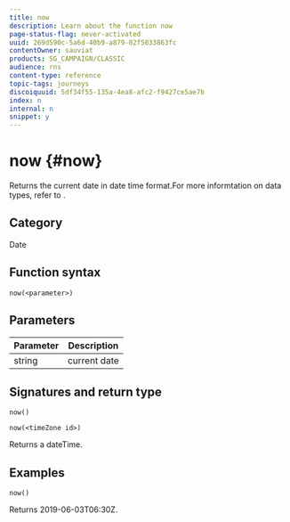 ```yaml
---
title: now
description: Learn about the function now
page-status-flag: never-activated
uuid: 269d590c-5a6d-40b9-a879-02f5033863fc
contentOwner: sauviat
products: SG_CAMPAIGN/CLASSIC
audience: rns
content-type: reference
topic-tags: journeys
discoiquuid: 5df34f55-135a-4ea8-afc2-f9427ce5ae7b
index: n
internal: n
snippet: y
---
```


# now {#now}

Returns the current date in date time format.For more informtation on data types, refer to [](../expression/expressionconstants.md).

## Category

Date

## Function syntax

`now(<parameter>)`

## Parameters

|Parameter|Description|
|--- |--- |
|string|current date|

## Signatures and return type

`now()`

`now(<timeZone id>)`

Returns a dateTime.

## Examples

`now()`

Returns 2019-06-03T06:30Z.
